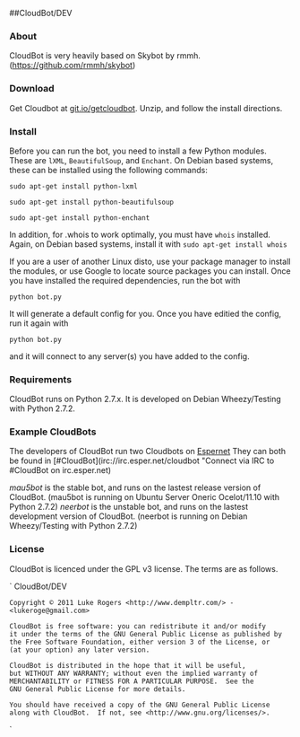 ##CloudBot/DEV

### About
CloudBot is very heavily based on Skybot by rmmh. (https://github.com/rmmh/skybot)

### Download
Get Cloudbot at [git.io/getcloudbot](http://git.io/getcloudbot "CloudBot").
Unzip, and follow the install directions.

### Install
Before you can run the bot, you need to install a few Python modules. These are `lXML`, `BeautifulSoup`, and `Enchant`.  On Debian based systems, these can be installed using the following commands:

`sudo apt-get install python-lxml`

`sudo apt-get install python-beautifulsoup`

`sudo apt-get install python-enchant`

In addition, for .whois to work optimally, you must have `whois` installed. Again, on Debian based systems, install it with 
`sudo apt-get install whois`

If you are a user of another Linux disto, use your package manager to install the modules, or use Google to locate source packages you can install.
Once you have installed the required dependencies, run the bot with 

`python bot.py`

It will generate a default config for you.  Once you have editied the config, run it again with

`python bot.py`

and it will connect to any server(s) you have added to the config.

### Requirements
CloudBot runs on Python 2.7.x. It is developed on Debian Wheezy/Testing with Python 2.7.2.

### Example CloudBots
The developers of CloudBot run two Cloudbots on [Espernet](http://esper.net)
They can both be found in [#CloudBot](irc://irc.esper.net/cloudbot "Connect via IRC to #CloudBot on irc.esper.net)

_mau5bot_ is the stable bot, and runs on the lastest release version of CloudBot. (mau5bot is running on Ubuntu Server Oneric Ocelot/11.10 with Python 2.7.2)
_neerbot_ is the unstable bot, and runs on the lastest development version of CloudBot. (neerbot is running on Debian Wheezy/Testing with Python 2.7.2)

### License
CloudBot is licenced under the GPL v3 license. The terms are as follows.


`
    CloudBot/DEV

    Copyright © 2011 Luke Rogers <http://www.dempltr.com/> - <lukeroge@gmail.com>

    CloudBot is free software: you can redistribute it and/or modify
    it under the terms of the GNU General Public License as published by
    the Free Software Foundation, either version 3 of the License, or
    (at your option) any later version.

    CloudBot is distributed in the hope that it will be useful,
    but WITHOUT ANY WARRANTY; without even the implied warranty of
    MERCHANTABILITY or FITNESS FOR A PARTICULAR PURPOSE.  See the
    GNU General Public License for more details.

    You should have received a copy of the GNU General Public License
    along with CloudBot.  If not, see <http://www.gnu.org/licenses/>.
`
